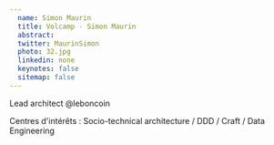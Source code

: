 ```yaml
---
  name: Simon Maurin
  title: Volcamp - Simon Maurin
  abstract: 
  twitter: MaurinSimon
  photo: 32.jpg
  linkedin: none
  keynotes: false
  sitemap: false
---
```

Lead architect @leboncoin

Centres d'intérêts : Socio-technical architecture / DDD / Craft / Data Engineering
